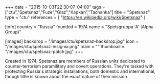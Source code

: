 +++
date = "2015-10-03T22:30:07-04:00"
tags = ["ctu","Spetsnaz","Fuze","Glaz","Kapkan","Tachanka"]
title = "Spetsnaz"
type = "ctu"
references = [
  "https://en.wikipedia.org/wiki/Spetsnaz"
]

[info]
  country = "Russia"
  founded = 1974
  name = "Spetsgruppa 'A' (Alpha Group)"

[images]
  backdrop = "/images/ctu/spetsnaz-backdrop.jpg"
  icon = "/images/ctu/spetsnaz-insignia.png"
  main = ""
  thumbnail = "/images/ctu/spetsnaz-patch.jpg"
+++

Created in 1974, Spetsnaz are members of Russian units dedicated to counter-terrorism paramilitary and covert operations. They're tasked with protecting Russia's strategic installations, both domestic and international, though little is known about the exact nature of their mission.
